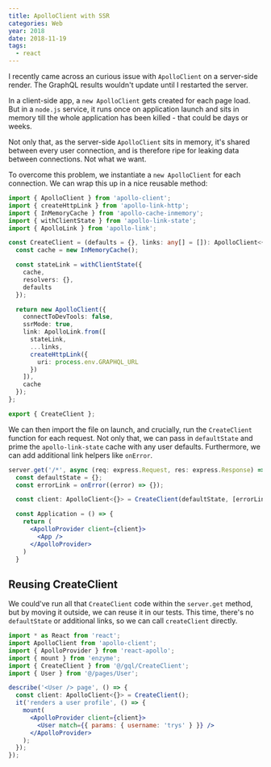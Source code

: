 ```yaml
---
title: ApolloClient with SSR
categories: Web
year: 2018
date: 2018-11-19
tags:
  - react
---
```


I recently came across an curious issue with `ApolloClient` on a server-side render. The GraphQL results wouldn't update until I restarted the server.

In a client-side app, a `new ApolloClient` gets created for each page load. But in a `node.js` service, it runs once on application launch and sits in memory till the whole application has been killed - that could be days or weeks.

Not only that, as the server-side `ApolloClient` sits in memory, it's shared between every user connection, and is therefore ripe for leaking data between connections. Not what we want.

To overcome this problem, we instantiate a `new ApolloClient` for each connection. We can wrap this up in a nice reusable method:

```ts
import { ApolloClient } from 'apollo-client';
import { createHttpLink } from 'apollo-link-http';
import { InMemoryCache } from 'apollo-cache-inmemory';
import { withClientState } from 'apollo-link-state';
import { ApolloLink } from 'apollo-link';

const CreateClient = (defaults = {}, links: any[] = []): ApolloClient<{}> => {
  const cache = new InMemoryCache();

  const stateLink = withClientState({
    cache,
    resolvers: {},
    defaults
  });

  return new ApolloClient({
    connectToDevTools: false,
    ssrMode: true,
    link: ApolloLink.from([
      stateLink,
      ...links,
      createHttpLink({
        uri: process.env.GRAPHQL_URL
      })
    ]),
    cache
  });
};

export { CreateClient };
```

We can then import the file on launch, and crucially, run the `CreateClient` function for each request. Not only that, we can pass in `defaultState` and prime the `apollo-link-state` cache with any user defaults. Furthermore, we can add additional link helpers like `onError`.

```jsx
server.get('/*', async (req: express.Request, res: express.Response) => {
  const defaultState = {};
  const errorLink = onError((error) => {});

  const client: ApolloClient<{}> = CreateClient(defaultState, [errorLink]);

  const Application = () => {
    return (
      <ApolloProvider client={client}>
        <App />
      </ApolloProvider>
    )
  }
```

## Reusing CreateClient

We could've run all that `CreateClient` code within the `server.get` method, but by moving it outside, we can reuse it in our tests. This time, there's no `defaultState` or additional links, so we can call `createClient` directly.

```jsx
import * as React from 'react';
import ApolloClient from 'apollo-client';
import { ApolloProvider } from 'react-apollo';
import { mount } from 'enzyme';
import { CreateClient } from '@/gql/CreateClient';
import { User } from '@/pages/User';

describe('<User /> page', () => {
  const client: ApolloClient<{}> = CreateClient();
  it('renders a user profile', () => {
    mount(
      <ApolloProvider client={client}>
        <User match={{ params: { username: 'trys' } }} />
      </ApolloProvider>
    );
  });
});
```
